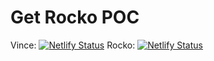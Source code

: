 # Get Rocko POC

Vince: [![Netlify Status](https://api.netlify.com/api/v1/badges/d2dfebc9-87e2-42ba-b82b-6bf07050d318/deploy-status)](https://app.netlify.com/sites/get-rocko-0x7f3f368defb751b7401b5f6d8/deploys)
Rocko: [![Netlify Status](https://api.netlify.com/api/v1/badges/847f4994-d786-42b0-ae5a-8c3ec89f43e3/deploy-status)](https://app.netlify.com/sites/amazing-twilight-5f2f3b/deploys)


